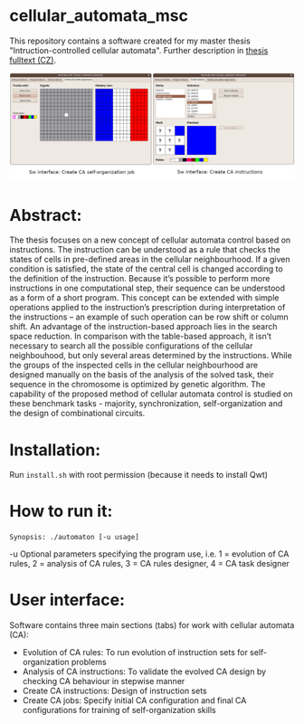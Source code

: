 # cellular_automata_msc
This repository contains a software created for my master thesis "Intruction-controlled cellular automata". Further description in 
[thesis fulltext (CZ)](https://www.fit.vut.cz/study/thesis/11121/.en?year=0&stud=bendl).

![GUI](https://github.com/xbendl/cellular_automata_msc/blob/main/fig.png)

Abstract:
==========
The thesis focuses on a new concept of cellular automata control based on instructions. The instruction can be understood as a rule that checks the states of cells in pre-defined areas in the cellular neighbourhood. If a given condition is satisfied, the state of the central cell is changed according to the definition of the instruction. Because it’s possible to perform more instructions in one computational step, their sequence can be understood as a form of a short program. This concept can be extended with simple operations applied to the instruction’s prescription during interpretation of the instructions – an example of such operation can be row shift or column shift. An advantage of the instruction-based approach lies in the search space reduction. In comparison with the table-based approach, it isn’t necessary to search all the possible configurations of the cellular neighbouhood, but only several areas determined by the instructions. While the groups of the inspected cells in the cellular neighbourhood are designed manually on the basis of the analysis of the solved task, their sequence in the chromosome is optimized by genetic algorithm. The capability of the proposed method of cellular automata control is studied on these benchmark tasks - majority, synchronization, self-organization and the design of combinational circuits.

Installation:
============
Run `install.sh` with root permission (because it needs to install Qwt)

How to run it:
=============
```Synopsis: ./automaton [-u usage]```

-u Optional parameters specifying the program use, i.e. 1 = evolution of CA rules, 2 = analysis of CA rules, 3 = CA rules designer, 4 = CA task designer

User interface:
===============
Software contains three main sections (tabs) for work with cellular automata (CA):
- Evolution of CA rules: To run evolution of instruction sets for self-organization problems
- Analysis of CA instructions: To validate the evolved CA design by checking CA behaviour in stepwise manner
- Create CA instructions: Design of instruction sets
- Create CA jobs: Specify initial CA configuration and final CA configurations for training of self-organization skills 
